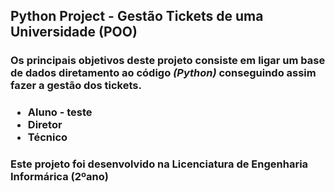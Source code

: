 <h2> Python Project - Gestão Tickets de uma Universidade (POO) </h2>
<h3> Os principais objetivos deste projeto consiste em ligar um base de dados diretamento ao código <i>(Python)</i> conseguindo assim fazer a gestão dos tickets. </h3>
<h3> 
  <p> 
    <ul> 
        <li> Aluno  - teste</li>
        <li> Diretor </li>
        <li> Técnico </li>
    </ul>
  </p>
<h3>





<h3> <p> Este projeto foi desenvolvido na Licenciatura de Engenharia Informárica (2ºano) </p> </h3>


